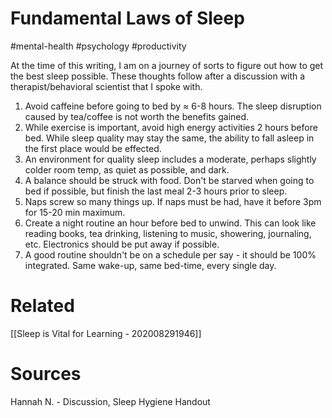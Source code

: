 # Fundamental Laws of Sleep
#mental-health #psychology #productivity 

At the time of this writing, I am on a journey of sorts to figure out how to get the best sleep possible. These thoughts follow after a discussion with a therapist/behavioral scientist that I spoke with. 

1. Avoid caffeine before going to bed by $\approx$ 6-8 hours. The sleep disruption caused by tea/coffee is not worth the benefits gained.
2. While exercise is important, avoid high energy activities 2 hours before bed. While sleep quality may stay the same, the ability to fall asleep in the first place would be effected. 
3. An environment for quality sleep includes a moderate, perhaps slightly colder room temp, as quiet as possible, and dark. 
4. A balance should be struck with food. Don't be starved when going to bed if possible, but finish the last meal 2-3 hours prior to sleep. 
5. Naps screw so many things up. If naps must be had, have it before 3pm for 15-20 min maximum. 
6. Create a night routine an hour before bed to unwind. This can look like reading books, tea drinking, listening to music, showering, journaling, etc. Electronics should be put away if possible. 
7. A good routine shouldn't be on a schedule per say - it should be 100% integrated. Same wake-up, same bed-time, every single day. 


# Related
[[Sleep is Vital for Learning - 202008291946]]

# Sources
Hannah N. - Discussion, Sleep Hygiene Handout 